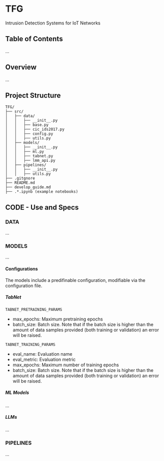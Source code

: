 # TFG
Intrusion Detection Systems for IoT Networks


## Table of Contents

...

## Overview

...

## Project Structure

```plaintext
TFG/
├── src/
│   ├── data/
│   │   ├── __init__.py
│   │   ├── base.py
│   │   ├── cic_ids2017.py
│   │   ├── config.py
│   │   ├── utils.py
│   ├── models/
│   │   ├── __init__.py
│   │   ├── ml.py
│   │   ├── tabnet.py
│   │   ├── lmm_api.py
│   ├── pipelines/
│   │   ├── __init__.py
│   │   ├── utils.py
├── .gitgnore
├── README.md
├── develop_guide.md
├── .*.ipynb (example notebooks)
```


## CODE - Use and Specs

### DATA

...

### MODELS

...

#### Configurations

The models include a predifinable configuration, modifiable via the configuration file.

##### TabNet

``TABNET_PRETRAINING_PARAMS``
- max_epochs: Maximum pretraining epochs
- batch_size: Batch size. Note that if the batch size is higher than the amount of data samples provided (both training or validation) an error will be raised.

``TABNET_TRAINING_PARAMS``
- eval_name: Evaluation name
- eval_metric: Evaluation metric
- max_epochs: Maximum number of training epochs
- batch_size: Batch size. Note that if the batch size is higher than the amount of data samples provided (both training or validation) an error will be raised.

##### ML Models

...

##### LLMs


...

### PIPELINES

...